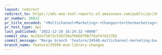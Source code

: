 ```yaml
---
layout: redirect
redirect_to: https://a8c-woo-test-reports.s3.amazonaws.com/public/pr/36012/api/index.html
pr_number: 36012
pr_title_encoded: "+Multichannel+Marketing+-+Changes+to+the+marketing+classes"
pr_test_type: api
last_published: "2022-12-28 16:24:32 +0000"
commit_sha: 4e192e71b73c539739af66697987f6af474227b5
commit_message: "Merge branch 'feature/34548-multichannel-marketing-backend' into feat…"
branch_name: feature/35956-mcm-library-changes
---
```

